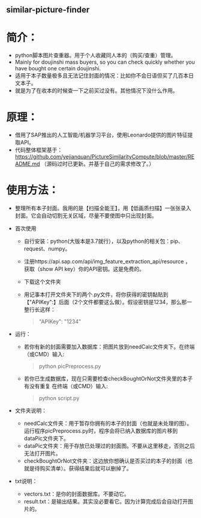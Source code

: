 ## similar-picture-finder

# 简介：
- python脚本图片查重器。用于个人收藏同人本的（购买/查重）管理。
- Mainly for doujinshi mass buyers, so you can check quickly whether you have bought one certain doujinshi.
- 适用于本子数量极多且无法记住封面的情况：比如你不会日语但买了几百本日文本子。
- 就是为了在收本的时候查一下之前买过没有。其他情况下没什么作用。

# 原理：
- 借用了SAP推出的人工智能/机器学习平台，使用Leonardo提供的图片特征提取API。
- 代码整体框架基于：https://github.com/yejianquan/PictureSimilarityCompute/blob/master/README.md （源码过时已更新。并基于自己的需求修改了。）

# 使用方法：
- 整理所有本子封面。我用的是【扫描全能王】，用【低画质扫描】一张张录入封面。它会自动切割无关区域，尽量不要使图中只出现封面。

- 首次使用
  - 自行安装：python(大版本是3.7就行），以及python的相关包：pip、request、numpy。
  - 注册https://api.sap.com/api/img_feature_extraction_api/resource ， 获取（show API key）你的API密钥。这是免费的。    

  - 下载这个文件夹
  - 用记事本打开文件夹下的两个.py文件，将你获得的密钥黏贴到【"APIKey":】后面（2个文件都要这么做）。假设密钥是1234，那么那一整行长这样：
    > "APIKey": "1234"

   
- 运行：
  - 若你有新的封面需要加入数据库：把图片放到needCalc文件夹下。在终端（或CMD）输入:
    > python picPreprocess.py
  - 若你已生成数据库，现在只需要检查checkBoughtOrNot文件夹里的本子有没有重复
  在终端（或CMD）输入:
    > python script.py

- 文件夹说明：
  - needCalc文件夹：用于暂存你拥有的本子的封面（也就是未处理的图）。运行程序picPreprocess.py时，程序会将已纳入数据库的图片移到dataPic文件夹下。
  - dataPic文件夹：用于存放已处理过的封面图。不要从这里移走，否则之后无法打开图片。
  - checkBoughtOrNot文件夹：这边放你想确认是否买过的本子的封面（也就是待购买清单）。获得结果后就可以删掉了。
  
- txt说明：
  - vectors.txt：是你的封面数据库。不要动它。
  - result.txt：是输出结果。其实没必要看它。因为计算完成后会自动打开图片的。
